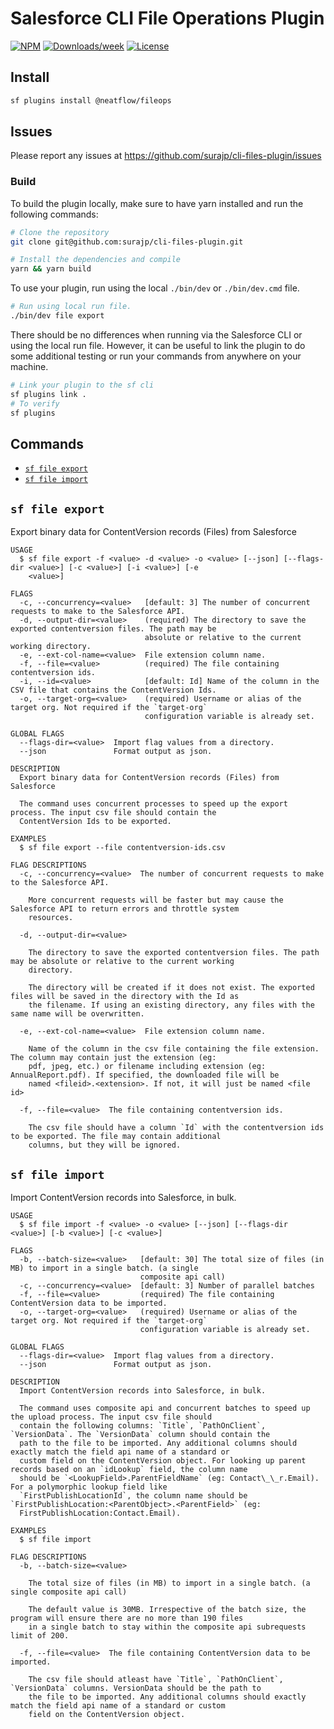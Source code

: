# Salesforce CLI File Operations Plugin

[![NPM](https://img.shields.io/npm/v/file-export.svg?label=file-export)](https://www.npmjs.com/package/file-export) [![Downloads/week](https://img.shields.io/npm/dw/file-export.svg)](https://npmjs.org/package/file-export) [![License](https://img.shields.io/badge/License-BSD%203--Clause-brightgreen.svg)](https://raw.githubusercontent.com/salesforcecli/file-export/main/LICENSE.txt)

## Install

```bash
sf plugins install @neatflow/fileops
```

## Issues

Please report any issues at https://github.com/surajp/cli-files-plugin/issues

### Build

To build the plugin locally, make sure to have yarn installed and run the following commands:

```bash
# Clone the repository
git clone git@github.com:surajp/cli-files-plugin.git

# Install the dependencies and compile
yarn && yarn build
```

To use your plugin, run using the local `./bin/dev` or `./bin/dev.cmd` file.

```bash
# Run using local run file.
./bin/dev file export
```

There should be no differences when running via the Salesforce CLI or using the local run file. However, it can be useful to link the plugin to do some additional testing or run your commands from anywhere on your machine.

```bash
# Link your plugin to the sf cli
sf plugins link .
# To verify
sf plugins
```

## Commands

<!-- commands -->

- [`sf file export`](#sf-file-export)
- [`sf file import`](#sf-file-import)

## `sf file export`

Export binary data for ContentVersion records (Files) from Salesforce

```
USAGE
  $ sf file export -f <value> -d <value> -o <value> [--json] [--flags-dir <value>] [-c <value>] [-i <value>] [-e
    <value>]

FLAGS
  -c, --concurrency=<value>   [default: 3] The number of concurrent requests to make to the Salesforce API.
  -d, --output-dir=<value>    (required) The directory to save the exported contentversion files. The path may be
                              absolute or relative to the current working directory.
  -e, --ext-col-name=<value>  File extension column name.
  -f, --file=<value>          (required) The file containing contentversion ids.
  -i, --id=<value>            [default: Id] Name of the column in the CSV file that contains the ContentVersion Ids.
  -o, --target-org=<value>    (required) Username or alias of the target org. Not required if the `target-org`
                              configuration variable is already set.

GLOBAL FLAGS
  --flags-dir=<value>  Import flag values from a directory.
  --json               Format output as json.

DESCRIPTION
  Export binary data for ContentVersion records (Files) from Salesforce

  The command uses concurrent processes to speed up the export process. The input csv file should contain the
  ContentVersion Ids to be exported.

EXAMPLES
  $ sf file export --file contentversion-ids.csv

FLAG DESCRIPTIONS
  -c, --concurrency=<value>  The number of concurrent requests to make to the Salesforce API.

    More concurrent requests will be faster but may cause the Salesforce API to return errors and throttle system
    resources.

  -d, --output-dir=<value>

    The directory to save the exported contentversion files. The path may be absolute or relative to the current working
    directory.

    The directory will be created if it does not exist. The exported files will be saved in the directory with the Id as
    the filename. If using an existing directory, any files with the same name will be overwritten.

  -e, --ext-col-name=<value>  File extension column name.

    Name of the column in the csv file containing the file extension. The column may contain just the extension (eg:
    pdf, jpeg, etc.) or filename including extension (eg: AnnualReport.pdf). If specified, the downloaded file will be
    named <fileid>.<extension>. If not, it will just be named <file id>

  -f, --file=<value>  The file containing contentversion ids.

    The csv file should have a column `Id` with the contentversion ids to be exported. The file may contain additional
    columns, but they will be ignored.
```

## `sf file import`

Import ContentVersion records into Salesforce, in bulk.

```
USAGE
  $ sf file import -f <value> -o <value> [--json] [--flags-dir <value>] [-b <value>] [-c <value>]

FLAGS
  -b, --batch-size=<value>   [default: 30] The total size of files (in MB) to import in a single batch. (a single
                             composite api call)
  -c, --concurrency=<value>  [default: 3] Number of parallel batches
  -f, --file=<value>         (required) The file containing ContentVersion data to be imported.
  -o, --target-org=<value>   (required) Username or alias of the target org. Not required if the `target-org`
                             configuration variable is already set.

GLOBAL FLAGS
  --flags-dir=<value>  Import flag values from a directory.
  --json               Format output as json.

DESCRIPTION
  Import ContentVersion records into Salesforce, in bulk.

  The command uses composite api and concurrent batches to speed up the upload process. The input csv file should
  contain the following columns: `Title`, `PathOnClient`, `VersionData`. The `VersionData` column should contain the
  path to the file to be imported. Any additional columns should exactly match the field api name of a standard or
  custom field on the ContentVersion object. For looking up parent records based on an `idLookup` field, the column name
  should be `<LookupField>.ParentFieldName` (eg: Contact\_\_r.Email). For a polymorphic lookup field like
  `FirstPublishLocationId`, the column name should be `FirstPublishLocation:<ParentObject>.<ParentField>` (eg:
  FirstPublishLocation:Contact.Email).

EXAMPLES
  $ sf file import

FLAG DESCRIPTIONS
  -b, --batch-size=<value>

    The total size of files (in MB) to import in a single batch. (a single composite api call)

    The default value is 30MB. Irrespective of the batch size, the program will ensure there are no more than 190 files
    in a single batch to stay within the composite api subrequests limit of 200.

  -f, --file=<value>  The file containing ContentVersion data to be imported.

    The csv file should atleast have `Title`, `PathOnClient`, `VersionData` columns. VersionData should be the path to
    the file to be imported. Any additional columns should exactly match the field api name of a standard or custom
    field on the ContentVersion object.
```

<!-- commandsstop -->
